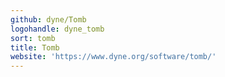```yaml
---
github: dyne/Tomb
logohandle: dyne_tomb
sort: tomb
title: Tomb
website: 'https://www.dyne.org/software/tomb/'
---
```

